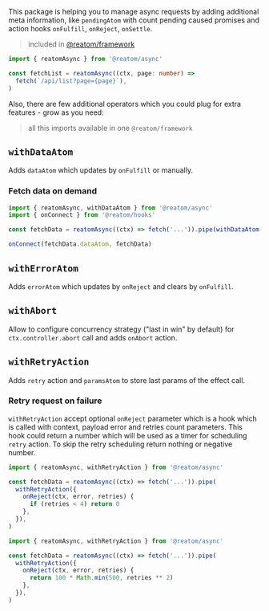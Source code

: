 This package is helping you to manage async requests by adding additional meta information, like `pendingAtom` with count pending caused promises and action hooks `onFulfill`, `onReject`, `onSettle`.

> included in [@reatom/framework](https://www.reatom.dev/packages/framework)

```ts
import { reatomAsync } from '@reatom/async'

const fetchList = reatomAsync((ctx, page: number) =>
  fetch(`/api/list?page={page}`),
)
```

Also, there are few additional operators which you could plug for extra features - grow as you need:

> all this imports available in one `@reatom/framework`

## `withDataAtom`

Adds `dataAtom` which updates by `onFulfill` or manually.

### Fetch data on demand

```ts
import { reatomAsync, withDataAtom } from '@reatom/async'
import { onConnect } from '@reatom/hooks'

const fetchData = reatomAsync((ctx) => fetch('...')).pipe(withDataAtom([]))

onConnect(fetchData.dataAtom, fetchData)
```

## `withErrorAtom`

Adds `errorAtom` which updates by `onReject` and clears by `onFulfill`.

## `withAbort`

Allow to configure concurrency strategy ("last in win" by default) for `ctx.controller.abort` call and adds `onAbort` action.

## `withRetryAction`

Adds `retry` action and `paramsAtom` to store last params of the effect call.

### Retry request on failure

`withRetryAction` accept optional `onReject` parameter which is a hook which is called with context, payload error and retries count parameters. This hook could return a number which will be used as a timer for scheduling `retry` action. To skip the retry scheduling return nothing or negative number.

```ts
import { reatomAsync, withRetryAction } from '@reatom/async'

const fetchData = reatomAsync((ctx) => fetch('...')).pipe(
  withRetryAction({
    onReject(ctx, error, retries) {
      if (retries < 4) return 0
    },
  }),
)
```

```ts
import { reatomAsync, withRetryAction } from '@reatom/async'

const fetchData = reatomAsync((ctx) => fetch('...')).pipe(
  withRetryAction({
    onReject(ctx, error, retries) {
      return 100 * Math.min(500, retries ** 2)
    },
  }),
)
```
